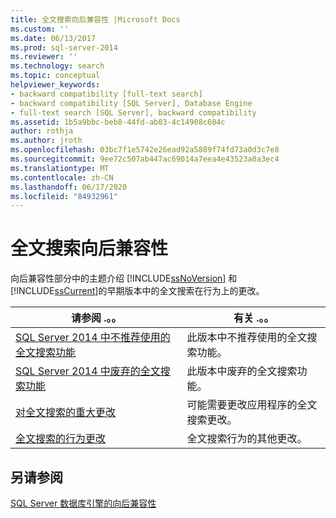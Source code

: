```yaml
---
title: 全文搜索向后兼容性 |Microsoft Docs
ms.custom: ''
ms.date: 06/13/2017
ms.prod: sql-server-2014
ms.reviewer: ''
ms.technology: search
ms.topic: conceptual
helpviewer_keywords:
- backward compatibility [full-text search]
- backward compatibility [SQL Server], Database Engine
- full-text search [SQL Server], backward compatibility
ms.assetid: 1b5a9bbc-beb8-44fd-ab03-4c14908c604c
author: rothja
ms.author: jroth
ms.openlocfilehash: 03bc7f1e5742e26ead92a5889f74fd73a0d3c7e8
ms.sourcegitcommit: 9ee72c507ab447ac69014a7eea4e43523a0a3ec4
ms.translationtype: MT
ms.contentlocale: zh-CN
ms.lasthandoff: 06/17/2020
ms.locfileid: "84932961"
---
```

# <a name="full-text-search-backward-compatibility"></a>全文搜索向后兼容性
  向后兼容性部分中的主题介绍 [!INCLUDE[ssNoVersion](../includes/ssnoversion-md.md)] 和 [!INCLUDE[ssCurrent](../includes/sscurrent-md.md)]的早期版本中的全文搜索在行为上的更改。  
  
|请参阅 .。。|有关 .。。|  
|----------|-----------------------|  
|[SQL Server 2014 中不推荐使用的全文搜索功能](../relational-databases/search/deprecated-full-text-search-features-in-sql-server-2016.md)|此版本中不推荐使用的全文搜索功能。|  
|[SQL Server 2014 中废弃的全文搜索功能](../../2014/database-engine/discontinued-full-text-search-features-in-sql-server-2014.md)|此版本中废弃的全文搜索功能。|  
|[对全文搜索的重大更改](breaking-changes-to-full-text-search.md)|可能需要更改应用程序的全文搜索更改。|  
|[全文搜索的行为更改](../../2014/database-engine/behavior-changes-to-full-text-search.md)|全文搜索行为的其他更改。|  
  
## <a name="see-also"></a>另请参阅  
 [SQL Server 数据库引擎的向后兼容性](sql-server-database-engine-backward-compatibility.md)  
  
  
